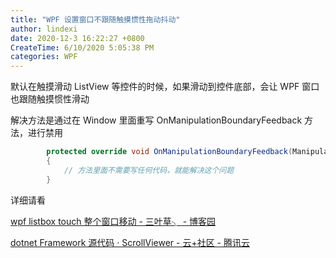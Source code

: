```yaml
---
title: "WPF 设置窗口不跟随触摸惯性拖动抖动"
author: lindexi
date: 2020-12-3 16:22:27 +0800
CreateTime: 6/10/2020 5:05:38 PM
categories: WPF
---
```


默认在触摸滑动 ListView 等控件的时候，如果滑动到控件底部，会让 WPF 窗口也跟随触摸惯性滑动

<!--more-->


<!-- CreateTime:6/10/2020 5:05:38 PM -->



解决方法是通过在 Window 里面重写 OnManipulationBoundaryFeedback 方法，进行禁用

```csharp
        protected override void OnManipulationBoundaryFeedback(ManipulationBoundaryFeedbackEventArgs e)
        {
            // 方法里面不需要写任何代码，就能解决这个问题
        }
```

详细请看

[wpf listbox touch 整个窗口移动 - 三叶草╮ - 博客园](https://www.cnblogs.com/luohengstudy/p/4139445.html )

[dotnet Framework 源代码 · ScrollViewer - 云+社区 - 腾讯云](https://cloud.tencent.com/developer/article/1518374 )

